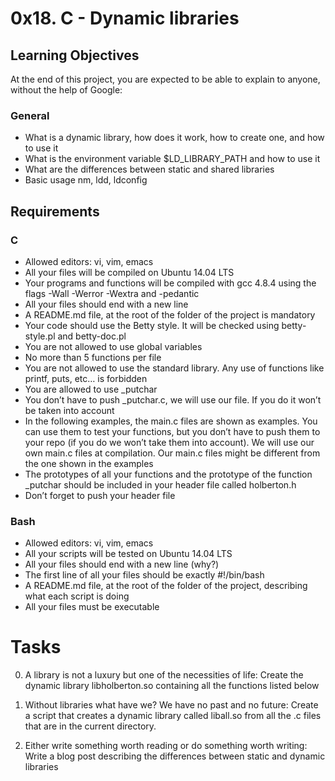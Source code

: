 # **0x18. C - Dynamic libraries**

## **Learning Objectives**
At the end of this project, you are expected to be able to explain to anyone, without the help of Google:

### **General**
+ What is a dynamic library, how does it work, how to create one, and how to use it
+ What is the environment variable $LD_LIBRARY_PATH and how to use it
+ What are the differences between static and shared libraries
+ Basic usage nm, ldd, ldconfig

## **Requirements**

### **C**
+ Allowed editors: vi, vim, emacs
+ All your files will be compiled on Ubuntu 14.04 LTS
+ Your programs and functions will be compiled with gcc 4.8.4 using the flags -Wall -Werror -Wextra and -pedantic
+ All your files should end with a new line
+ A README.md file, at the root of the folder of the project is mandatory
+ Your code should use the Betty style. It will be checked using betty-style.pl and betty-doc.pl
+ You are not allowed to use global variables
+ No more than 5 functions per file
+ You are not allowed to use the standard library. Any use of functions like printf, puts, etc… is forbidden
+ You are allowed to use _putchar
+ You don’t have to push _putchar.c, we will use our file. If you do it won’t be taken into account
+ In the following examples, the main.c files are shown as examples. You can use them to test your functions, but you don’t have to push them to your repo (if you do we won’t take them into account). We will use our own main.c files at compilation. Our main.c files might be different from the one shown in the examples
+ The prototypes of all your functions and the prototype of the function _putchar should be included in your header file called holberton.h
+ Don’t forget to push your header file

### **Bash**
+ Allowed editors: vi, vim, emacs
+ All your scripts will be tested on Ubuntu 14.04 LTS
+ All your files should end with a new line (why?)
+ The first line of all your files should be exactly #!/bin/bash
+ A README.md file, at the root of the folder of the project, describing what each script is doing
+ All your files must be executable

# **Tasks**

0. A library is not a luxury but one of the necessities of life: Create the dynamic library libholberton.so containing all the functions listed below

1. Without libraries what have we? We have no past and no future: Create a script that creates a dynamic library called liball.so from all the .c files that are in the current directory.

2. Either write something worth reading or do something worth writing: Write a blog post describing the differences between static and dynamic libraries
